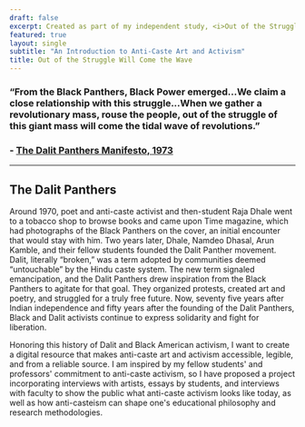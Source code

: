 ```yaml
---
draft: false
excerpt: Created as part of my independent study, <i>Out of the Struggle Will Come the Wave</i> is a collaboratively-produced digital resource introducing the public to contemporary anti-casteism in art, activism, and education. The digital book will highlight both the history of anti-caste activism (such as the Dalit Panthers and their publications, illustrated right) and contemporary activists, artists, and thinkers. 
featured: true
layout: single
subtitle: "An Introduction to Anti-Caste Art and Activism"
title: Out of the Struggle Will Come the Wave
---
```


### “From the Black Panthers, Black Power emerged...We claim a close relationship with this struggle...When we gather a revolutionary mass, rouse the people, out of the struggle of this giant mass will come the tidal wave of revolutions.”


### - [The Dalit Panthers Manifesto, 1973](https://www.groundxero.in/wp-content/uploads/2019/01/DPManifesto.pdf/)

---

## The Dalit Panthers

Around 1970, poet and anti-caste activist and then-student Raja Dhale went to a tobacco shop to browse books and came upon Time magazine, which had photographs of the Black Panthers on the cover, an initial encounter that would stay with him. Two years later, Dhale, Namdeo Dhasal, Arun Kamble, and their fellow students founded the Dalit Panther movement.  Dalit, literally “broken,” was a term adopted by communities deemed “untouchable” by the Hindu caste system. The new term signaled emancipation, and the Dalit Panthers drew inspiration from the Black Panthers to agitate for that goal. They organized protests, created art and poetry, and struggled for a truly free future. Now, seventy five years after Indian independence and fifty years after the founding of the Dalit Panthers, Black and Dalit activists continue to express solidarity and fight for liberation.

Honoring this history of Dalit and Black American activism, I want to create a digital resource that makes anti-caste art and activism accessible, legible, and from a reliable source. I am inspired by my fellow students' and professors' commitment to anti-caste activism, so I have proposed a project incorporating interviews with artists, essays by students, and interviews with faculty to show the public what anti-caste activism looks like today, as well as how anti-casteism can shape one's educational philosophy and research methodologies. 